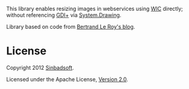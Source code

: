 This library enables resizing images in webservices using [WIC](http://msdn.microsoft.com/en-us/library/ee719654.aspx) directly; without referencing [GDI+](http://msdn.microsoft.com/en-us/library/ms533797.aspx) via [System.Drawing](http://msdn.microsoft.com/en-us/library/system.drawing.aspx).

Library based on code from [Bertrand Le Roy's blog](http://weblogs.asp.net/bleroy/archive/2009/12/10/resizing-images-from-the-server-using-wpf-wic-instead-of-gdi.aspx).

# License
Copyright 2012 [Sinbadsoft](http://www.sinbadsoft.com).

Licensed under the Apache License, [Version 2.0](http://www.apache.org/licenses/LICENSE-2.0).
